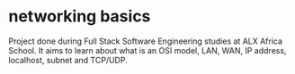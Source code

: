 # networking basics 
Project done during Full Stack Software Engineering studies at ALX Africa School. It aims to learn about what is an OSI model, LAN, WAN, IP address, localhost, subnet and TCP/UDP.
